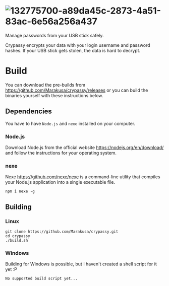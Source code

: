 # ![132775700-a89da45c-2873-4a51-83ac-6e56a256a437](https://user-images.githubusercontent.com/29477753/132776086-60753733-dc54-4502-be46-cfd290aeea06.png)

Manage passwords from your USB stick safely.

Crypassy encrypts your data with your login username and password hashes. If your USB stick gets stolen, the data is hard to decrypt.

# Build
You can download the pre-builds from https://github.com/Marakusa/crypassy/releases or you can build the binaries yourself with these instructions below.

## Dependencies
You have to have `Node.js` and `nexe` installed on your computer.
### Node.js
Download Node.js from the official website https://nodejs.org/en/download/ and follow the instructions for your operating system.
### nexe
Nexe https://github.com/nexe/nexe is a command-line utility that compiles your Node.js application into a single executable file.
```
npm i nexe -g
```
## Building
### Linux
```
git clone https://github.com/Marakusa/crypassy.git
cd crypassy
./build.sh
```
### Windows
Building for Windows is possible, but I haven't created a shell script for it yet :P
```
No supported build script yet...
```
